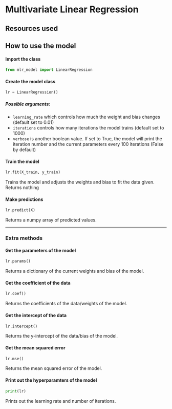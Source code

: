 # Multivariate Linear Regression
## Resources used

## How to use the model

#### Import the class
```py
from mlr_model import LinearRegression
```
#### Create the model class
```py
lr = LinearRegression()
```
##### Possible arguments:
- `learning_rate` which controls how much the weight and bias changes (default set to 0.01)
- `iterations` controls how many iterations the model trains (default set to 1000)
- `verbose` is another boolean value. If set to True, the model will print the iteration number and the current parameters every 100 iterations (False by default)

#### Train the model
```py
lr.fit(X_train, y_train)
```
Trains the model and adjusts the weights and bias to fit the data given. Returns nothing

#### Make predictions
```py
lr.predict(X)
```
Returns a numpy array of predicted values.

---
### Extra methods

#### Get the parameters of the model
```py
lr.params()
```
Returns a dictionary of the current weights and bias of the model.

#### Get the coefficient of the data
```py
lr.coef()
```
Returns the coefficients of the data/weights of the model.

#### Get the intercept of the data
```py
lr.intercept()
```
Returns the y-intercept of the data/bias of the model.

#### Get the mean squared error
```py
lr.mse()
```
Returns the mean squared error of the model.

#### Print out the hyperparamters of the model
```py
print(lr)
```
Prints out the learning rate and number of iterations.
